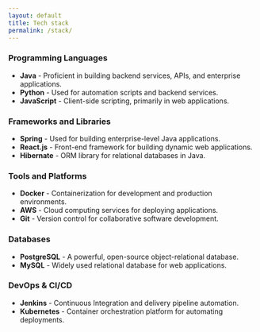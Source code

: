 ```yaml
---
layout: default
title: Tech stack
permalink: /stack/
---
```


### Programming Languages
- <i class="fab fa-java"></i> **Java** - Proficient in building backend services, APIs, and enterprise applications.
- <i class="fab fa-python"></i> **Python** - Used for automation scripts and backend services.
- <i class="fab fa-js-square"></i> **JavaScript** - Client-side scripting, primarily in web applications.

### Frameworks and Libraries
- <i class="fas fa-leaf"></i> **Spring** - Used for building enterprise-level Java applications.
- <i class="fab fa-js"></i> **React.js** - Front-end framework for building dynamic web applications.
- **Hibernate** - ORM library for relational databases in Java.

### Tools and Platforms
- <i class="fab fa-docker"></i> **Docker** - Containerization for development and production environments.
- <i class="fab fa-aws"></i> **AWS** - Cloud computing services for deploying applications.
- <i class="fab fa-git-alt"></i> **Git** - Version control for collaborative software development.

### Databases
- **PostgreSQL** - A powerful, open-source object-relational database.
- **MySQL** - Widely used relational database for web applications.

### DevOps & CI/CD
- **Jenkins** - Continuous Integration and delivery pipeline automation.
- <i class="fab fa-docker"></i> **Kubernetes** - Container orchestration platform for automating deployments.